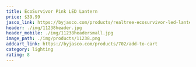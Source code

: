 ```yaml
---
title: EcoSurvivor Pink LED Lantern
price: $39.99
jasco_link: https://byjasco.com/products/realtree-ecosurvivor-led-lantern-pink-camo
header: ./img/11238header.jpg
header_mobile: ./img/11238headersmall.jpg
image_path: ./img/products/11238.png
addcart_link: https://byjasco.com/products/702/add-to-cart
category: lighting
rating: 8
---
```

